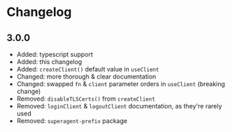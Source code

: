 # Changelog

## 3.0.0
- Added: typescript support
- Added: this changelog
- Added: `createClient()` default value in `useClient`
- Changed: more thorough & clear documentation
- Changed: swapped `fn` & `client` parameter orders in `useClient` (breaking change)
- Removed: `disableTLSCerts()` from `createClient`
- Removed: `loginClient` & `logoutClient` documentation, as they're rarely used
- Removed: `superagent-prefix` package